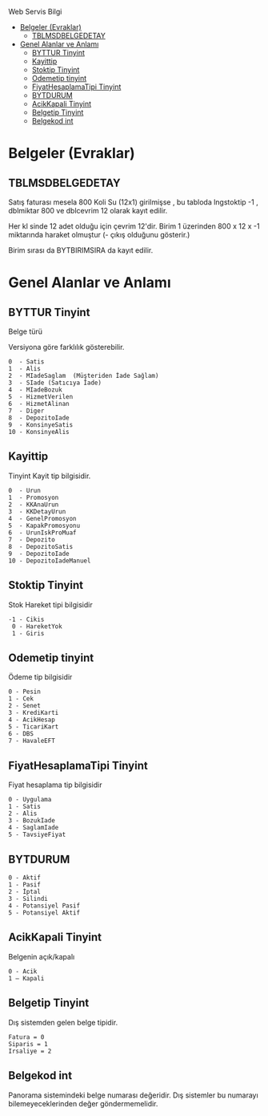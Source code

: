 
Web Servis Bilgi

- [Belgeler (Evraklar)](#belgeler-evraklar)
  - [TBLMSDBELGEDETAY](#tblmsdbelgedetay)
- [Genel Alanlar ve Anlamı](#genel-alanlar-ve-anlamı)
  - [BYTTUR Tinyint](#byttur-tinyint)
  - [Kayittip](#kayittip)
  - [Stoktip Tinyint](#stoktip-tinyint)
  - [Odemetip tinyint](#odemetip-tinyint)
  - [FiyatHesaplamaTipi Tinyint](#fiyathesaplamatipi-tinyint)
  - [BYTDURUM](#bytdurum)
  - [AcikKapali Tinyint](#acikkapali-tinyint)
  - [Belgetip Tinyint](#belgetip-tinyint)
  - [Belgekod int](#belgekod-int)

# Belgeler (Evraklar)

## TBLMSDBELGEDETAY

Satış faturası mesela 800 Koli Su (12x1) girilmişse , bu tabloda lngstoktip -1 , dblmiktar 800 ve dblcevrim 12 olarak kayıt edilir.

Her kl sinde 12 adet olduğu için çevrim 12'dir. Birim 1 üzerinden 800 x 12 x -1 miktarında haraket olmuştur (- çıkış olduğunu gösterir.)

Birim sırası da BYTBIRIMSIRA da kayıt edilir.


# Genel Alanlar ve Anlamı

## BYTTUR Tinyint 

Belge türü 

Versiyona göre farklılık gösterebilir.

```
0  - Satis 
1  - Alis 
2  - MIadeSaglam  (Müşteriden İade Sağlam)
3  - SIade (Satıcıya İade)
4  - MIadeBozuk 
5  - HizmetVerilen 
6  - HizmetAlinan 
7  - Diger 
8  - DepozitoIade 
9  - KonsinyeSatis 
10 - KonsinyeAlis 

```

## Kayittip 

Tinyint Kayit tip bilgisidir. 

```
0  - Urun 
1  - Promosyon 
2  - KKAnaUrun 
3  - KKDetayUrun 
4  - GenelPromosyon 
5  - KapakPromosyonu 
6  - UrunIskProMuaf 
7  - Depozito 
8  - DepozitoSatis 
9  - DepozitoIade 
10 - DepozitoIadeManuel 

```




## Stoktip Tinyint 

Stok Hareket tipi bilgisidir

```
-1 - Cikis 
 0 - HareketYok
 1 - Giris  

```
## Odemetip tinyint 

Ödeme tip bilgisidir

```
0 - Pesin 
1 - Cek 
2 - Senet 
3 - KrediKarti 
4 - AcikHesap 
5 - TicariKart 
6 - DBS 
7 - HavaleEFT 

```

## FiyatHesaplamaTipi Tinyint 

Fiyat hesaplama tip bilgisidir

```
0 - Uygulama 
1 - Satis 
2 - Alis 
3 - BozukIade 
4 - SaglamIade 
5 - TavsiyeFiyat 

```

## BYTDURUM 

```
0 - Aktif   
1 - Pasif   
2 - İptal   
3 - Silindi   
4 - Potansiyel Pasif   
5 - Potansiyel Aktif 
```

## AcikKapali Tinyint 

Belgenin açık/kapalı

```
0 - Acik 
1 – Kapali 
```

## Belgetip Tinyint 

Dış sistemden gelen belge tipidir. 

```
Fatura = 0 
Siparis = 1 
Irsaliye = 2 
```

## Belgekod int

Panorama sistemindeki belge numarası değeridir. Dış sistemler bu numarayı bilemeyeceklerinden değer göndermemelidir.  


